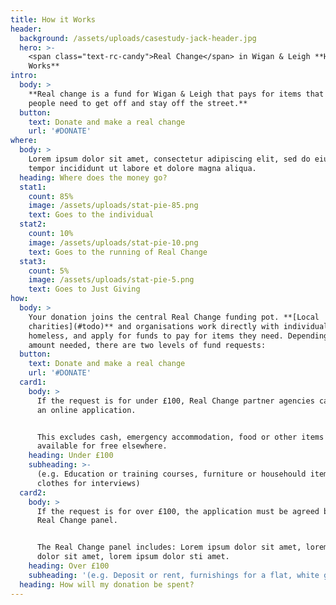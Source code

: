 ```yaml
---
title: How it Works
header:
  background: /assets/uploads/casestudy-jack-header.jpg
  hero: >-
    <span class="text-rc-candy">Real Change</span> in Wigan & Leigh **How it
    Works**
intro:
  body: >
    **Real change is a fund for Wigan & Leigh that pays for items that local
    people need to get off and stay off the street.**
  button:
    text: Donate and make a real change
    url: '#DONATE'
where:
  body: >
    Lorem ipsum dolor sit amet, consectetur adipiscing elit, sed do eiusmod
    tempor incididunt ut labore et dolore magna aliqua.
  heading: Where does the money go?
  stat1:
    count: 85%
    image: /assets/uploads/stat-pie-85.png
    text: Goes to the individual
  stat2:
    count: 10%
    image: /assets/uploads/stat-pie-10.png
    text: Goes to the running of Real Change
  stat3:
    count: 5%
    image: /assets/uploads/stat-pie-5.png
    text: Goes to Just Giving
how:
  body: >
    Your donation joins the central Real Change funding pot. **[Local
    charities](#todo)** and organisations work directly with individuals who are
    homeless, and apply for funds to pay for items they need. Depending on the
    amount needed, there are two levels of fund requests:
  button:
    text: Donate and make a real change
    url: '#DONATE'
  card1:
    body: >
      If the request is for under £100, Real Change partner agencies can submit
      an online application.


      This excludes cash, emergency accommodation, food or other items which are
      available for free elsewhere.
    heading: Under £100
    subheading: >-
      (e.g. Education or training courses, furniture or househould items,
      clothes for interviews)
  card2:
    body: >
      If the request is for over £100, the application must be agreed by the
      Real Change panel.


      The Real Change panel includes: Lorem ipsum dolor sit amet, lorem ipsum
      dolor sit amet, lorem ipsum dolor sti amet.
    heading: Over £100
    subheading: '(e.g. Deposit or rent, furnishings for a flat, white goods over £100)'
  heading: How will my donation be spent?
---
```



